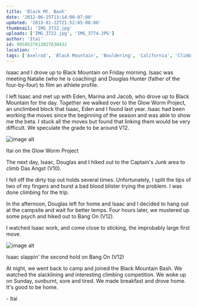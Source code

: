 ```yaml
---
title: 'Black Mt. Bash'
date: '2012-06-25T13:14:00-07:00'
updated: '2013-01-22T21:52:05-08:00'
thumbnail: 'IMG_3722.jpg'
uploads: ['IMG_3722.jpg', 'IMG_3774.JPG']
author: 'Itai'
id: 9058537813027630432
location: ''
tags: ['Axelrad', 'Black Mountain', 'Bouldering', 'California', 'Climbing', 'Eden', 'Itai']
---
```


Isaac and I drove up to Black Mountain on Friday morning. Isaac was meeting Natalie (who he is coaching) and Douglas Hunter (father of the four-by-four) to film an athlete profile.

I left Isaac and met up with Eden, Marina and Jacob, who drove up to Black Mountain for the day. Together we walked over to the Glow Worm Project, an unclimbed block that Isaac, Eden and I found last year. Isaac had been working the moves since the beginning of the season and was able to show me the beta. I stuck all the moves but found that linking them would be very difficult. We speculate the grade to be around V12.

![image alt](uploads/IMG_3722.jpg)

Itai on the Glow Worm Project

The next day, Isaac, Douglas and I hiked out to the Captain's Junk area to climb Das Angst (V10).

I fell off the dirty top out holds several times. Unfortunately, I split the tips of two of my fingers and burst a bad blood blister trying the problem. I was done climbing for the trip.

In the afternoon, Douglas left for home and Isaac and I decided to hang out at the campsite and wait for better temps. Four hours later, we mustered up some psych and hiked out to Bang On (V12).

I watched Isaac work, and come close to sticking, the improbably large first move.

![image alt](uploads/IMG_3774.JPG)

Isaac slappin' the second hold on Bang On (V12)

At night, we went back to camp and joined the Black Mountain Bash.
We watched the slacklining and interesting climbing competition. We woke up on Sunday, sunburnt, sore and tired. We made breakfast and drove home. It's good to be home.

\- Itai
